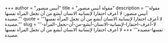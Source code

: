 +++
author = "أنيس منصور"
title = "مقولة أنيس منصور"
description = '''مقولة أنيس منصور: لا أعرف احتقارا لإنسانية الانسان أبشع من أن تجعل المرأة نفسها مصيدة.'''
quote = '''لا أعرف احتقارا لإنسانية الانسان أبشع من أن تجعل المرأة نفسها مصيدة.'''
slug = '''لا-أعرف-احتقارا-لإنسانية-الانسان-أبشع-من-أن-تجعل-المرأة-نفسها-مصيدة'''
+++
لا أعرف احتقارا لإنسانية الانسان أبشع من أن تجعل المرأة نفسها مصيدة.
